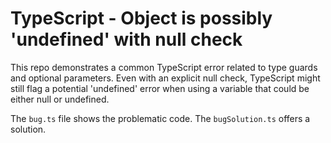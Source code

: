 # TypeScript - Object is possibly 'undefined' with null check

This repo demonstrates a common TypeScript error related to type guards and optional parameters. Even with an explicit null check, TypeScript might still flag a potential 'undefined' error when using a variable that could be either null or undefined.

The `bug.ts` file shows the problematic code. The `bugSolution.ts` offers a solution.